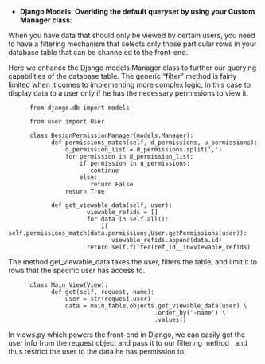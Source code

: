 
- <b>Django Models: Overiding the default queryset by using your Custom Manager class</b>:  

 When you have data that should only be viewed by certain users, you need to have a filtering mechanism that selects only those particular rows in your database table that can be channeled to the front-end.

Here we enhance the Django models.Manager class to further our querying capabilities of the database table. The generic “filter” method is fairly limited when it comes to implementing more complex logic, in this case to display data to a user only if he has the necessary permissions to view it.


          from django.db import models

          from user import User

          class DesignPermissionManager(models.Manager):
                def permissions_match(self, d_permissions, u_permissions):
                    d_permission_list = d_permissions.split(',')
                    for permission in d_permission_list:
                        if permission in u_permissions:
                           continue
                        else:
                           return False
                    return True

                def get_viewable_data(self, user):
                          viewable_refids = []
                          for data in self.all():
                              if self.permissions_match(data.permissions,User.getPermissions(user)):
                                 viewable_refids.append(data.id)
                          return self.filter(ref_id__in=viewable_refids)
        

The method get_viewable_data takes the user, filters the table, and limit it to rows that the specific user has access to.

          class Main_View(View):
                def get(self, request, name):
                    user = str(request.user)
                    data = main_table.objects.get_viewable_data(user) \
                                             .order_by('-name') \
                                             .values()



In views.py which powers the front-end in Django, we can easily get the user info from the request object and pass it to our filtering method , and thus restrict the user to the data he has permission to.


[linkedin]:https://www.linkedin.com/in/jishnuck/ 
[Mail]:jishnuck26@gmail.com

